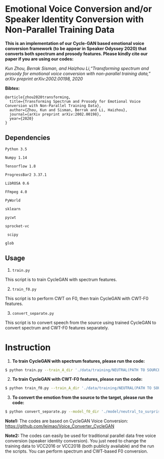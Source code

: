 # Emotional Voice Conversion and/or Speaker Identity Conversion with Non-Parallel Training Data

**This is an implementation of our Cycle-GAN based emotional voice conversion framework (to be appear in Speaker Odyssey 2020) that converts both spectrum and prosody features. Please kindly cite our paper if you are using our codes:**
 
*Kun  Zhou,  Berrak  Sisman,  and  Haizhou  Li,“Transforming spectrum and prosody for emotional voice conversion with non-parallel training data,” arXiv preprint arXiv:2002.00198, 2020*

**Bibtex:**
```
@article{zhou2020transforming, 
  title={Transforming Spectrum and Prosody for Emotional Voice Conversion with Non-Parallel Training Data},
  author={Zhou, Kun and Sisman, Berrak and Li, Haizhou},
  journal={arXiv preprint arXiv:2002.00198},
  year={2020}
}

```
Dependencies
-------

  `Python 3.5`

  `Numpy 1.14`

  `Tensorflow 1.8`

  `ProgressBar2 3.37.1`

  `LibROSA 0.6`

  `FFmpeg 4.0`

  `PyWorld`

  `sklearn`

  `pycwt`

  `sprocket-vc`

 ` scipy`

  `glob`

Usage
---------

1. `train.py`

This script is to train CycleGAN with spectrum features.

2. `train_f0.py`

This script is to perform CWT on F0, then train CycleGAN with CWT-F0 features.

3. `convert_separate.py`

This script is to convert speech from the source using trained CycleGAN to convert spectrum and CWT-F0 features separately.


# Instruction

1. **To train CycleGAN with spectrum features, please run the code:**</br>
```Bash
$ python train.py --train_A_dir './data/training/NEUTRAL(PATH TO SOURCE TRAINING DATA)' --train_B_dir './data/training/SURPRISE(PATH TO TARGET TRAINING DATA)' --model_dir_default = './model/neutral_to_suprise_mceps' --model_name 'neutral_to_suprise_mceps.ckpt' --random_seed 0 --validation_A_dir './data/evaluation_all/NEUTRAL' --validation_B_dir './data/evaluation_all/SURPRISE' --output_dir './validation_output' --tensorboard_log_dir './log'
```

2. **To train CycleGAN with CWT-F0 features, please run the code:** 
```Bash
$ python train_f0.py --train_A_dir './data/training/NEUTRAL(PATH TO SOURCE TRAINING DATA)' --train_B_dir './data/training/SURPRISE(PATH TO TARGET TRAINING DATA)' --model_dir_default = './model/neutral_to_suprise_f0' --model_name 'neutral_to_suprise_f0.ckpt' --random_seed 0 --validation_A_dir './data/evaluation_all/NEUTRAL' --validation_B_dir './data/evaluation_all/SURPRISE' --output_dir './validation_output' --tensorboard_log_dir './log' 
```

3. **To convert the emotion from the source to the target, please run the code:**
```Bash
$ python convert_separate.py --model_f0_dir './model/neutral_to_surprise_f0' --model_f0_name 'neutral_to_surprise_f0.ckpt' --model_mceps_dir './model/neutral_to_surprise_mceps' --model_mceps_name 'neutral_to_surprise_mceps.ckpt' --data_dir './data/evaluation_all/NEUTRAL(PATH TO EVALUATION DATA)' --conversion_direction 'A2B' --output_dir './converted_voices_neutral_to_surprise_separate'
```


**Note1:** 
The codes are based on CycleGAN Voice Conversion: https://github.com/leimao/Voice_Converter_CycleGAN

**Note2:** 
The codes can easily be used for traditional parallel data free voice conversion (speaker identity conversion). You just need to change the training data to VCC2016 or VCC2018 (both publicly available) and the run the scripts. You can perform spectrum and CWT-based F0 conversion. 

